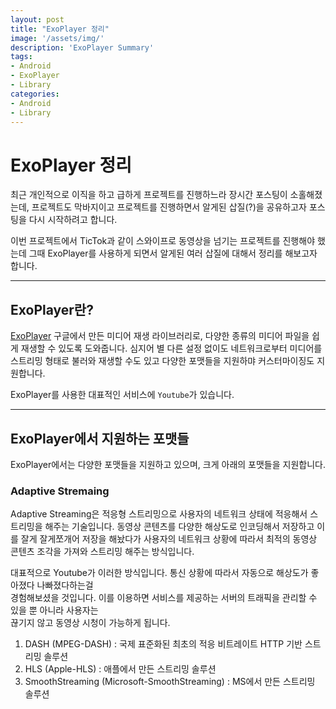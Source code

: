 ```yaml
---
layout: post
title: "ExoPlayer 정리"
image: '/assets/img/'
description: 'ExoPlayer Summary'
tags:
- Android
- ExoPlayer
- Library
categories:
- Android
- Library
---
```


# ExoPlayer 정리

최근 개인적으로 이직을 하고 급하게 프로젝트를 진행하느라 장시간 포스팅이 소홀해졌는데, 프로젝트도 막바지이고 프로젝트를 진행하면서 
알게된 삽질(?)을 공유하고자 포스팅을 다시 시작하려고 합니다.

이번 프로젝트에서 TicTok과 같이 스와이프로 동영상을 넘기는 프로젝트를 진행해야 했는데 그때 ExoPlayer를 사용하게 되면서
알게된 여러 삽질에 대해서 정리를 해보고자 합니다.

---

## ExoPlayer란?

[ExoPlayer](https://exoplayer.dev) 구글에서 만든 미디어 재생 라이브러리로, 다양한 종류의 미디어 파일을
쉽게 재생할 수 있도록 도와줍니다. 심지어 별 다른 설정 없이도 네트워크로부터 미디어를 스트리밍 형태로 불러와 재생할 수도 있고
다양한 포맷들을 지원하먀 커스터마이징도 지원합니다.

ExoPlayer를 사용한 대표적인 서비스에 `Youtube`가 있습니다.

---

## ExoPlayer에서 지원하는 포맷들

ExoPlayer에서는 다양한 포맷들을 지원하고 있으며, 크게 아래의 포맷들을 지원합니다.

### Adaptive Stremaing

Adaptive Streaming은 적응형 스트리밍으로 사용자의 네트워크 상태에 적응해서 스트리밍을 해주는
기술입니다. 동영상 콘텐츠를 다양한 해상도로 인코딩해서 저장하고 이를 잘게 잘게쪼개어 저장을 해놨다가
사용자의 네트워크 상황에 따라서 최적의 동영상 콘텐츠 조각을 가져와 스트리밍 해주는 방식입니다.

대표적으로 Youtube가 이러한 방식입니다. 통신 상황에 따라서 자동으로 해상도가 좋아졌다 나빠졌다하는걸  
경험해보셨을 것입니다. 이를 이용하면 서비스를 제공하는 서버의 트래픽을 관리할 수 있을 뿐 아니라 사용자는  
끊기지 않고 동영상 시청이 가능하게 됩니다.

1. DASH (MPEG-DASH) : 국제 표준화된 최초의 적응 비트레이트 HTTP 기반 스트리밍 솔루션
2. HLS (Apple-HLS) : 애플에서 만든 스트리밍 솔루션
3. SmoothStreaming (Microsoft-SmoothStreaming) : MS에서 만든 스트리밍 솔루션

